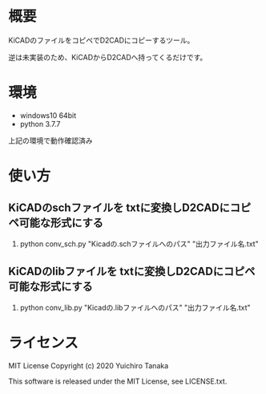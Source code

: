 # 概要
KiCADのファイルをコピペでD2CADにコピーするツール。

逆は未実装のため、KiCADからD2CADへ持ってくるだけです。

# 環境
- windows10 64bit
- python 3.7.7

上記の環境で動作確認済み

# 使い方
## KiCADのschファイルを txtに変換しD2CADにコピペ可能な形式にする
1. python conv_sch.py "Kicadの.schファイルへのパス" "出力ファイル名.txt" 

## KiCADのlibファイルを txtに変換しD2CADにコピペ可能な形式にする
1. python conv_lib.py "Kicadの.libファイルへのパス" "出力ファイル名.txt" 

# ライセンス
MIT License
Copyright (c) 2020 Yuichiro Tanaka

This software is released under the MIT License, see LICENSE.txt.
